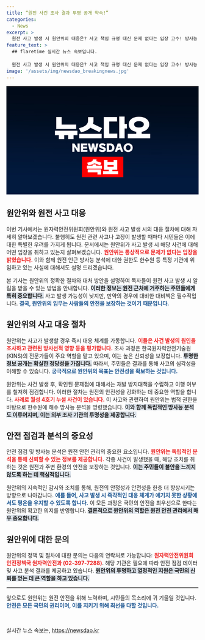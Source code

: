 ```yaml
---
title: “원전 사건 조사 결과 투명 공개 약속!”
categories:
  - News
excerpt: >
  원전 사고 발생 시 원안위의 대응은? 사고 책임 규명 대신 문제 없다는 입장 고수! 방사능 분석 책임은 한수원, 그러나 독립적 조사도 시행 중. 원전 안전에 대한 진실을 파헤치는 기사를 만나보세요!
feature_text: >
  ## flaretime 실시간 뉴스 속보입니다.

  원전 사고 발생 시 원안위의 대응은? 사고 책임 규명 대신 문제 없다는 입장 고수! 방사능 분석 책임은 한수원, 그러나 독립적 조사도 시행 중. 원전 안전에 대한 진실을 파헤치는 기사를 만나보세요!
image: '/assets/img/newsdao_breakingnews.jpg'
---
```


<p><img src="/assets/img/newsdao_breakingnews.jpg" alt="flaretime 속보" /></p>

<h2 data-ke-size="size26">원안위와 원전 사고 대응</h2>

<p data-ke-size="size16">이번 기사에서는 원자력안전위원회(원안위)와 원전 사고 발생 시의 대응 절차에 대해 자세히 알아보겠습니다. 불행히도 원전 관련 사고나 고장이 발생할 때마다 시민들은 이에 대한 특별한 우려를 가지게 됩니다. 문서에서는 원안위가 사고 발생 시 해당 사건에 대해 어떤 입장을 취하고 있는지 살펴보겠습니다. <b><span style="color: #ee2323;">원안위는 통상적으로 문제가 없다는 입장을 밝혔습니다.</span></b> 이와 함께 원전 인근 방사능 분석에 대한 권한도 한수원 등 특정 기관에 위임하고 있는 사실에 대해서도 설명 드리겠습니다.</p>

<p data-ke-size="size16">본 기사는 원안위의 정확한 절차와 대처 방안을 설명하여 독자들이 원전 사고 발생 시 알림을 받을 수 있는 방법을 안내합니다. <b><span style="background-color: #21538527;">이러한 정보는 원전 근처에 거주하는 주민들에게 특히 중요합니다.</span></b> 사고 발생 가능성이 낮지만, 만약의 경우에 대비한 대비책은 필수적입니다. <b><span style="color: #1a5490;">결국, 원안위의 임무는 사람들의 안전을 보장하는 것이기 때문입니다.</span></b></p>

<h2 data-ke-size="size26">원안위의 사고 대응 절차</h2>

<p data-ke-size="size16">원안위는 사고가 발생할 경우 즉시 대응 체계를 가동합니다. <b><span style="color: #ee2323;">이들은 사건 발생의 원인을 조사하고 관련된 방사선적 영향 등을 평가합니다.</span></b> 조사 과정은 한국원자력안전기술원(KINS)의 전문가들이 주요 역할을 맡고 있으며, 이는 높은 신뢰성을 보장합니다. <b><span style="background-color: #21538527;">투명한 정보 공개는 확실한 정당성을 가집니다.</span></b> 따라서, 주민들은 결과를 통해 사고의 심각성을 이해할 수 있습니다. <b><span style="color: #1a5490;">궁극적으로 원안위의 목표는 안전성을 확보하는 것입니다.</span></b></p>

<p data-ke-size="size16">원안위는 사건 발생 후, 확인된 문제점에 대해서는 재발 방지대책을 수립하고 이행 여부를 철저히 점검합니다. 이러한 절차는 원전의 안전성을 강화하는 데 중요한 역할을 합니다. <b><span style="color: #ee2323;">사례로 월성 4호기 누설 사건이 있습니다.</span></b> 이 사고와 관련하여 원안위는 법적 권한을 바탕으로 한수원에 해수 방사능 분석을 명령했습니다. <b><span style="background-color: #21538527;">이와 함께 독립적인 방사능 분석도 이루어지며, 이는 외부 조사 기관의 투명성을 제공합니다.</span></b></p>

<h2 data-ke-size="size26">안전 점검과 분석의 중요성</h2>

<p data-ke-size="size16">안전 점검 및 방사능 분석은 원전 안전 관리의 중요한 요소입니다. <b><span style="color: #ee2323;">원안위는 독립적인 분석을 통해 신뢰할 수 있는 정보를 제공합니다.</span></b> 각종 사건이 발생했을 때, 해당 조치를 취하는 것은 원전과 주변 환경의 안전을 보장하는 것입니다. <b><span style="background-color: #21538527;">이는 주민들이 불안을 느끼지 않도록 하는 데 핵심적입니다.</span></b></p>

<p data-ke-size="size16">원안위의 지속적인 감시와 조치를 통해, 원전의 안정성과 안전성을 한층 더 향상시키는 방향으로 나아갑니다. <b><span style="color: #1a5490;">예를 들어, 사고 발생 시 즉각적인 대응 체계가 예기치 못한 상황에서도 평온을 유지할 수 있도록 합니다.</span></b> 이 모든 과정은 국민의 안전을 최우선으로 한다는 원안위의 확고한 의지를 반영합니다. <b><span style="background-color: #21538527;">결론적으로 원안위의 역할은 원전 안전 관리에서 매우 중요합니다.</span></b></p>

<h2 data-ke-size="size26">원안위에 대한 문의</h2>

<p data-ke-size="size16">원안위의 정책 및 절차에 대한 문의는 다음의 연락처로 가능합니다: <b><span style="color: #ee2323;">원자력안전위원회 안전정책국 원자력안전과 (02-397-7288)</span></b>. 해당 기관은 필요에 따라 안전 점검 데이터 및 사고 분석 결과를 제공하고 있습니다. <b><span style="background-color: #21538527;">원안위의 투명하고 열정적인 지원은 국민의 신뢰를 얻는 데 큰 역할을 하고 있습니다.</span></b></p>

<hr style="border: 1px solid #ccc;">

<p data-ke-size="size16">앞으로도 원안위는 원전 안전을 위해 노력하며, 시민들의 목소리에 귀 기울일 것입니다. <b><span style="color: #1a5490;">안전은 모든 국민의 권리이며, 이를 지키기 위해 최선을 다할 것입니다.</span></b></p>

<p data-ke-size="size16">&nbsp;</p>
실시간 뉴스 속보는, <a href="https://newsdao.kr" rel="dofollow">https://newsdao.kr</a>


